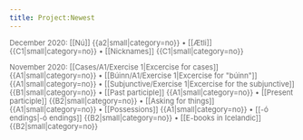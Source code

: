 ```yaml
---
title: Project:Newest
---
```


<div style="font-size:92%;color:dimgray;">
December 2020:
[[Nú]] {{a2|small|category=no}} •
[[Ætli]] {{C1|small|category=no}} •
[[Nicknames]] {{C1|small|category=no}}

November 2020:
[[Cases/A1/Exercise 1|Excercise for cases]] {{A1|small|category=no}} •
[[Búinn/A1/Exercise 1|Excercise for "búinn"]] {{A1|small|category=no}} •
[[Subjunctive/Exercise 1|Excercise for the subjunctive]] {{B1|small|category=no}} •
[[Past participle]] {{A1|small|category=no}} •
[[Present participle]] {{B2|small|category=no}} • 
[[Asking for things]] {{A1|small|category=no}}  •
[[Possessions]]  {{A1|small|category=no}}  •
[[-ó endings|-ó&nbsp;endings]] {{B2|small|category=no}} •
[[E-books in Icelandic]] {{B2|small|category=no}} 
</div>